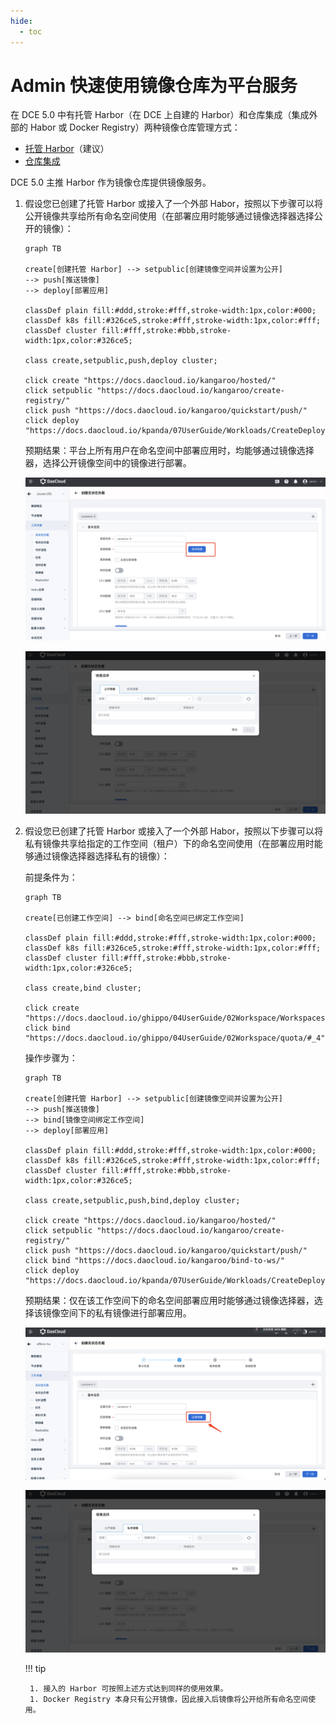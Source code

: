 ```yaml
---
hide:
  - toc
---
```


# Admin 快速使用镜像仓库为平台服务

在 DCE 5.0 中有托管 Harbor（在 DCE 上自建的 Harbor）和仓库集成（集成外部的 Habor 或 Docker Registry）两种镜像仓库管理方式：

- [托管 Harbor](../hosted.md)（建议）
- [仓库集成](../integrate/integrate.md)

DCE 5.0 主推 Harbor 作为镜像仓库提供镜像服务。

1. 假设您已创建了托管 Harbor 或接入了一个外部 Habor，按照以下步骤可以将公开镜像共享给所有命名空间使用（在部署应用时能够通过镜像选择器选择公开的镜像）：

    ```mermaid
    graph TB

    create[创建托管 Harbor] --> setpublic[创建镜像空间并设置为公开]
    --> push[推送镜像]
    --> deploy[部署应用]

    classDef plain fill:#ddd,stroke:#fff,stroke-width:1px,color:#000;
    classDef k8s fill:#326ce5,stroke:#fff,stroke-width:1px,color:#fff;
    classDef cluster fill:#fff,stroke:#bbb,stroke-width:1px,color:#326ce5;

    class create,setpublic,push,deploy cluster;

    click create "https://docs.daocloud.io/kangaroo/hosted/"
    click setpublic "https://docs.daocloud.io/kangaroo/create-registry/"
    click push "https://docs.daocloud.io/kangaroo/quickstart/push/"
    click deploy "https://docs.daocloud.io/kpanda/07UserGuide/Workloads/CreateDeploymentByImage/"
    ```

    预期结果：平台上所有用户在命名空间中部署应用时，均能够通过镜像选择器，选择公开镜像空间中的镜像进行部署。

    ![选择镜像](../images/admin01.png)

    ![镜像选择](../images/admin02.png)

1. 假设您已创建了托管 Harbor 或接入了一个外部 Habor，按照以下步骤可以将私有镜像共享给指定的工作空间（租户）下的命名空间使用（在部署应用时能够通过镜像选择器选择私有的镜像）：

    前提条件为：

    ```mermaid
    graph TB

    create[已创建工作空间] --> bind[命名空间已绑定工作空间]

    classDef plain fill:#ddd,stroke:#fff,stroke-width:1px,color:#000;
    classDef k8s fill:#326ce5,stroke:#fff,stroke-width:1px,color:#fff;
    classDef cluster fill:#fff,stroke:#bbb,stroke-width:1px,color:#326ce5;

    class create,bind cluster;

    click create "https://docs.daocloud.io/ghippo/04UserGuide/02Workspace/Workspaces/"
    click bind "https://docs.daocloud.io/ghippo/04UserGuide/02Workspace/quota/#_4"
    ```

    操作步骤为：

    ```mermaid
    graph TB

    create[创建托管 Harbor] --> setpublic[创建镜像空间并设置为公开]
    --> push[推送镜像]
    --> bind[镜像空间绑定工作空间]
    --> deploy[部署应用]

    classDef plain fill:#ddd,stroke:#fff,stroke-width:1px,color:#000;
    classDef k8s fill:#326ce5,stroke:#fff,stroke-width:1px,color:#fff;
    classDef cluster fill:#fff,stroke:#bbb,stroke-width:1px,color:#326ce5;

    class create,setpublic,push,bind,deploy cluster;

    click create "https://docs.daocloud.io/kangaroo/hosted/"
    click setpublic "https://docs.daocloud.io/kangaroo/create-registry/"
    click push "https://docs.daocloud.io/kangaroo/quickstart/push/"
    click bind "https://docs.daocloud.io/kangaroo/bind-to-ws/"
    click deploy "https://docs.daocloud.io/kpanda/07UserGuide/Workloads/CreateDeploymentByImage/"
    ```

    预期结果：仅在该工作空间下的命名空间部署应用时能够通过镜像选择器，选择该镜像空间下的私有镜像进行部署应用。

    ![选择镜像](../images/admin03.png)

    ![镜像选择](../images/admin04.png)

    !!! tip

        1. 接入的 Harbor 可按照上述方式达到同样的使用效果。
        1. Docker Registry 本身只有公开镜像，因此接入后镜像将公开给所有命名空间使用。
